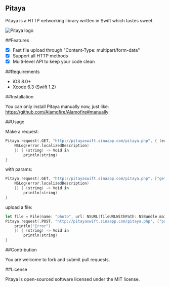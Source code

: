 Pitaya
--

Pitaya is a HTTP networking library written in Swift which tastes sweet.

![Pitaya logo](http://lvwenhan.com/content/uploadfile/201505/d1591431607600.png)

##Features

- [x] Fast file upload through "Content-Type: multipart/form-data"
- [x] Support all HTTP methods
- [x] Multi-level API to keep your code clean

##Requirements

* iOS 8.0+
* Xcode 6.3 (Swift 1.2)

##Installation

You can only install Pitaya manually now, just like: https://github.com/Alamofire/Alamofire#manually

##Usage

Make a request:

```swift
Pitaya.request(.GET, "http://pitayaswift.sinaapp.com/pitaya.php", { (error) -> Void in
    NSLog(error.localizedDescription)
    }) { (string) -> Void in
        println(string)
}
```

with params:

```swift
Pitaya.request(.GET, "http://pitayaswift.sinaapp.com/pitaya.php", ["get": "pitaya"], { (error) -> Void in
    NSLog(error.localizedDescription)
    }) { (string) -> Void in
        println(string)
}
```

upload a file:

```swift
let file = File(name: "photo", url: NSURL(fileURLWithPath: NSBundle.mainBundle().pathForResource("Info", ofType: "plist")!)!)
Pitaya.request(.POST, "http://pitayaswift.sinaapp.com/pitaya.php", ["post": "pitaya", "post2": "pitaya2"], files: [file], { () -> Void in
    println("Error")
    }) { (string) -> Void in
        println(string)
}
```

##Contribution

You are welcome to fork and submit pull requests.

##License

Pitaya is open-sourced software licensed under the MIT license.